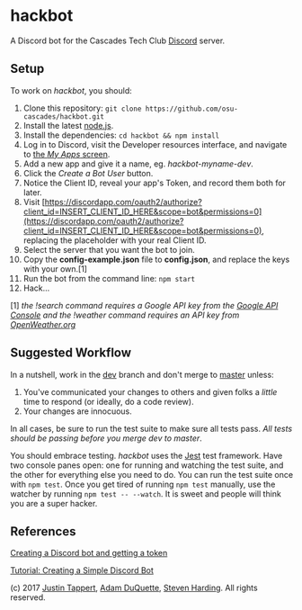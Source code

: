 # hackbot

A Discord bot for the Cascades Tech Club [Discord](http://discordapp.com) server.

## Setup

To work on _hackbot_, you should:

1. Clone this repository: `git clone https://github.com/osu-cascades/hackbot.git`
2. Install the latest [node.js](https://nodejs.org).
3. Install the dependencies: `cd hackbot && npm install`
4. Log in to Discord, visit the Developer resources interface, and navigate to [the _My Apps_ screen](https://discordapp.com/developers/applications/me).
5. Add a new app and give it a name, eg. _hackbot-myname-dev_.
6. Click the _Create a Bot User_ button.
7. Notice the Client ID, reveal your app's Token, and record them both for later.
8. Visit [https://discordapp.com/oauth2/authorize?client_id=INSERT_CLIENT_ID_HERE&scope=bot&permissions=0](https://discordapp.com/oauth2/authorize?client_id=INSERT_CLIENT_ID_HERE&scope=bot&permissions=0), replacing the placeholder with your real Client ID.
9. Select the server that you want the bot to join.
10. Copy the **config-example.json** file to **config.json**, and replace the keys with your own.[1]
11. Run the bot from the command line: `npm start`
12. Hack...

[1] _the !search command requires a Google API key from the [Google API Console](https://console.developers.google.com) and the !weather command requires an API key from [OpenWeather.org](https://openweathermap.org/)_

## Suggested Workflow

In a nutshell, work in the [dev](https://github.com/osu-cascades/hackbot/tree/dev) branch and don't merge to [master](https://github.com/osu-cascades/hackbot/tree/master) unless:

1. You've communicated your changes to others and given folks a _little_ time to respond (or ideally, do a code review).
2. Your changes are innocuous.

In all cases, be sure to run the test suite to make sure all tests pass. _All tests should be passing before you merge dev to master_.

You should embrace testing. _hackbot_ uses the [Jest](https://facebook.github.io/jest/) test framework. Have two console panes open: one for running and watching the test suite, and the other for everything else you need to do. You can run the test suite once with `npm test`. Once you get tired of running `npm test` manually, use the watcher by running `npm test -- --watch`. It is sweet and people will think you are a super hacker.

## References

[Creating a Discord bot and getting a token](https://github.com/reactiflux/discord-irc/wiki/Creating-a-discord-bot-&-getting-a-token)

[Tutorial: Creating a Simple Discord Bot](https://medium.com/@renesansz/tutorial-creating-a-simple-discord-bot-9465a2764dc0)

(c) 2017 [Justin Tappert](https://github.com/JWTappert), [Adam DuQuette](https://github.com/DukeOfEtiquette), [Steven Harding](https://github.com/Otis0620). All rights reserved.
